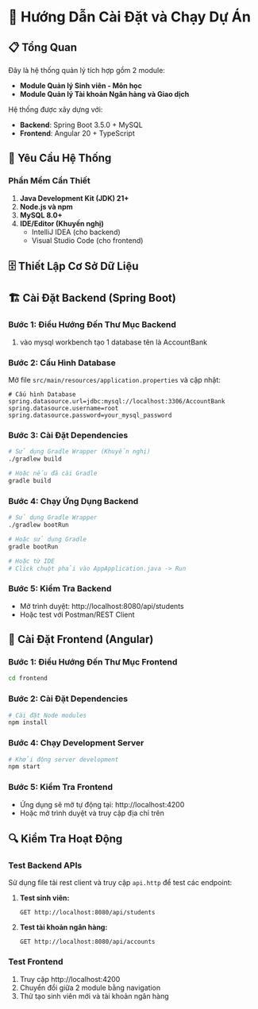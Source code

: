 # 🚀 Hướng Dẫn Cài Đặt và Chạy Dự Án

## 📋 Tổng Quan

Đây là hệ thống quản lý tích hợp gồm 2 module:

- **Module Quản lý Sinh viên - Môn học**
- **Module Quản lý Tài khoản Ngân hàng và Giao dịch**

Hệ thống được xây dựng với:

- **Backend**: Spring Boot 3.5.0 + MySQL
- **Frontend**: Angular 20 + TypeScript

## 🔧 Yêu Cầu Hệ Thống

### Phần Mềm Cần Thiết

1. **Java Development Kit (JDK) 21+**
2. **Node.js và npm**
3. **MySQL 8.0+**
4. **IDE/Editor (Khuyến nghị)**
   - IntelliJ IDEA (cho backend)
   - Visual Studio Code (cho frontend)

## 🗄️ Thiết Lập Cơ Sở Dữ Liệu

## 🏗️ Cài Đặt Backend (Spring Boot)

### Bước 1: Điều Hướng Đến Thư Mục Backend

1. vào mysql workbench tạo 1 database tên là AccountBank

### Bước 2: Cấu Hình Database

Mở file `src/main/resources/application.properties` và cập nhật:

```properties
# Cấu hình Database
spring.datasource.url=jdbc:mysql://localhost:3306/AccountBank
spring.datasource.username=root
spring.datasource.password=your_mysql_password
```

### Bước 3: Cài Đặt Dependencies

```bash
# Sử dụng Gradle Wrapper (Khuyến nghị)
./gradlew build

# Hoặc nếu đã cài Gradle
gradle build
```

### Bước 4: Chạy Ứng Dụng Backend

```bash
# Sử dụng Gradle Wrapper
./gradlew bootRun

# Hoặc sử dụng Gradle
gradle bootRun

# Hoặc từ IDE
# Click chuột phải vào AppApplication.java -> Run
```

### Bước 5: Kiểm Tra Backend

- Mở trình duyệt: http://localhost:8080/api/students
- Hoặc test với Postman/REST Client

## 🎨 Cài Đặt Frontend (Angular)

### Bước 1: Điều Hướng Đến Thư Mục Frontend

```bash
cd frontend
```

### Bước 2: Cài Đặt Dependencies

```bash
# Cài đặt Node modules
npm install
```

### Bước 4: Chạy Development Server

```bash
# Khởi động server development
npm start
```

### Bước 5: Kiểm Tra Frontend

- Ứng dụng sẽ mở tự động tại: http://localhost:4200
- Hoặc mở trình duyệt và truy cập địa chỉ trên

## 🔍 Kiểm Tra Hoạt Động

### Test Backend APIs

Sử dụng file tải rest client và truy cập `api.http` để test các endpoint:

1. **Test sinh viên:**

   ```http
   GET http://localhost:8080/api/students
   ```

2. **Test tài khoản ngân hàng:**
   ```http
   GET http://localhost:8080/api/accounts
   ```

### Test Frontend

1. Truy cập http://localhost:4200
2. Chuyển đổi giữa 2 module bằng navigation
3. Thử tạo sinh viên mới và tài khoản ngân hàng
